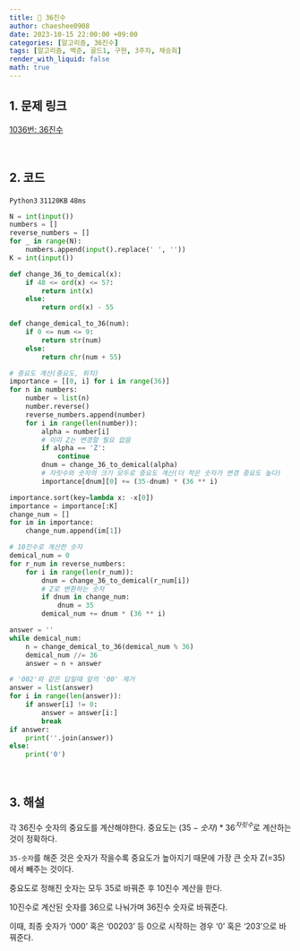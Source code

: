 ```yaml
---
title: 🐹 36진수
author: chaeshee0908
date: 2023-10-15 22:00:00 +09:00
categories: [알고리즘, 36진수]
tags: [알고리즘, 백준, 골드1, 구현, 3주차, 채승희]
render_with_liquid: false
math: true
---
```


## 1. 문제 링크

[1036번: 36진수](https://www.acmicpc.net/problem/1036)

<br>

## 2. 코드

`Python3`  `31120KB`  `48ms`

```python
N = int(input())
numbers = []
reverse_numbers = []
for _ in range(N):
    numbers.append(input().replace(' ', ''))
K = int(input())

def change_36_to_demical(x):
    if 48 <= ord(x) <= 57:
        return int(x)
    else:
        return ord(x) - 55

def change_demical_to_36(num):
    if 0 <= num <= 9:
        return str(num)
    else:
        return chr(num + 55)

# 중요도 계산(중요도, 위치)
importance = [[0, i] for i in range(36)]
for n in numbers:
    number = list(n)
    number.reverse()
    reverse_numbers.append(number)
    for i in range(len(number)):
        alpha = number[i]
        # 이미 Z는 변경할 필요 없음
        if alpha == 'Z':
            continue
        dnum = change_36_to_demical(alpha)
        # 자릿수와 숫자의 크기 모두로 중요도 계산(더 작은 숫자가 변경 중요도 높다)
        importance[dnum][0] += (35-dnum) * (36 ** i)

importance.sort(key=lambda x: -x[0])
importance = importance[:K]
change_num = []
for im in importance:
    change_num.append(im[1])

# 10진수로 계산한 숫자
demical_num = 0
for r_num in reverse_numbers:
    for i in range(len(r_num)):
        dnum = change_36_to_demical(r_num[i])
        # Z로 변환하는 숫자
        if dnum in change_num:
            dnum = 35
        demical_num += dnum * (36 ** i)

answer = ''
while demical_num:
    n = change_demical_to_36(demical_num % 36)
    demical_num //= 36
    answer = n + answer

# '002'와 같은 답일때 앞의 '00' 제거
answer = list(answer)
for i in range(len(answer)):
    if answer[i] != 0:
        answer = answer[i:]
        break
if answer:
    print(''.join(answer))
else:
    print('0')

```

<br>

## 3. 해설
    
각 36진수 숫자의 중요도를 계산해야한다. 중요도는 $(35-숫자)*36^{자릿수}$로 계산하는 것이 정확하다.

`35-숫자`를 해준 것은 숫자가 작을수록 중요도가 높아지기 때문에 가장 큰 숫자 Z(=35)에서 빼주는 것이다.

중요도로 정해진 숫자는 모두 35로 바꿔준 후 10진수 계산을 한다.

10진수로 계산된 숫자를 36으로 나눠가며 36진수 숫자로 바꿔준다.

이때, 최종 숫자가 ‘000’ 혹은 ‘00203’ 등 0으로 시작하는 경우 ‘0’ 혹은 ‘203’으로 바꿔준다.
